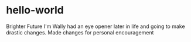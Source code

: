 # hello-world
Brighter Future
I'm Wally had an eye opener later in life and going to make drastic changes.
Made changes for personal encouragement
